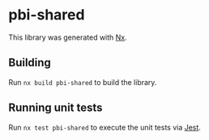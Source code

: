 # pbi-shared

This library was generated with [Nx](https://nx.dev).

## Building

Run `nx build pbi-shared` to build the library.

## Running unit tests

Run `nx test pbi-shared` to execute the unit tests via [Jest](https://jestjs.io).
